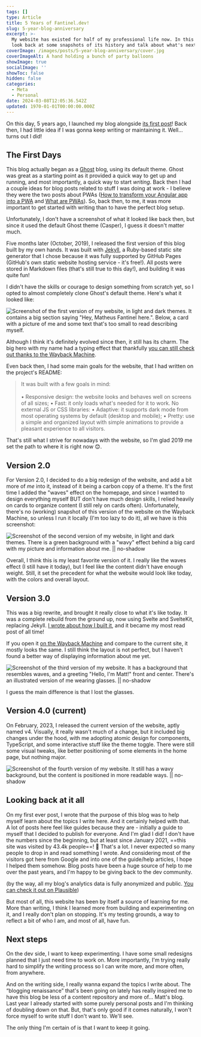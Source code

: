 ```yaml
---
tags: []
type: Article
title: 5 Years of Fantinel.dev!
slug: 5-year-blog-anniversary
excerpt: >-
  My website has existed for half of my professional life now. In this post I
  look back at some snapshots of its history and talk about what's next.
coverImage: /images/posts/5-year-blog-anniversary/cover.jpg
coverImageAlt: A hand holding a bunch of party balloons
showImage: true
socialImage: ''
showToc: false
hidden: false
categories:
  - Meta
  - Personal
date: 2024-03-08T12:05:36.542Z
updated: 1970-01-01T00:00:00.000Z
---
```


On this day, 5 years ago, I launched my blog alongside [its first post](/purpose-of-this-blog)! Back then, I had little idea if I was gonna keep writing or maintaining it. Well... turns out I did!

## The First Days

This blog actually began as a [Ghost](https://ghost.org) blog, using its default theme. Ghost was great as a starting point as it provided a quick way to get up and running, and most importantly, a quick way to start *writing*. Back then I had a couple ideas for blog posts related to stuff I was doing at work - I believe they were the two posts about PWAs ([How to transform your Angular app into a PWA](/angular-pwa-how-to) and [What are PWAs](/what-are-pwas-and-why-should-i-care-about-them)). So, back then, to me, it was more important to get started with writing than to have the perfect blog setup.

Unfortunately, I don't have a screenshot of what it looked like back then, but since it used the default Ghost theme (Casper), I guess it doesn't matter much.

Five months later (October, 2019), I released the first version of this blog built by my own hands. It was built with [Jekyll](https://jekyllrb.com/), a Ruby-based static site generator that I chose because it was fully supported by GitHub Pages (GitHub's own static website hosting service - it's free!). All posts were stored in Markdown files (that's still true to this day!), and building it was quite fun!

I didn't have the skills or courage to design something from scratch yet, so I opted to almost completely clone Ghost's default theme. Here's what it looked like:

![Screenshot of the first version of my website, in light and dark themes. It contains a big section saying "Hey, Matheus Fantinel here.". Below, a card with a picture of me and some text that's too small to read describing myself.](/images/posts/5-year-blog-anniversary/v1.png "Fantinel.dev v1, October 2019")

Although I think it's definitely evolved since then, it still has its charm. The big hero with my name had a typing effect that thankfully [you can still check out thanks to the Wayback Machine](https://web.archive.org/web/20200105151225/http://fantinel.dev/).

Even back then, I had some main goals for the website, that I had written on the project's README:

> It was built with a few goals in mind:\
> \
> • Responsive design: the website looks and behaves well on screens of all sizes;
> • Fast: it only loads what's needed for it to work. No external JS or CSS libraries:
> • Adaptive: it supports dark mode from most operating systems by default (desktop and mobile);
> • Pretty: use a simple and organized layout with simple animations to provide a pleasant experience to all visitors.

That's still what I strive for nowadays with the website, so I'm glad 2019 me set the path to where it is right now 😊.

## Version 2.0

For Version 2.0, I decided to do a big redesign of the website, and add a bit more of *me* into it, instead of it being a carbon copy of a theme. It's the first time I added the "waves" effect on the homepage, and since I wanted to design everything myself BUT don't have much design skills, I relied heavily on cards to organize content (I still rely on cards often). Unfortunately, there's no (working) snapshot of this version of the website on the Wayback Machine, so unless I run it locally (I'm too lazy to do it), all we have is this screenshot:

![Screenshot of the second version of my website, in light and dark themes. There is a green background with a "wavy" effect behind a big card with my picture and information about me. || no-shadow](/images/posts/5-year-blog-anniversary/v2.png "Fantinel.dev v2, November 2020")

Overall, I think this is my least favorite version of it. I really like the waves effect (I still have it today), but I feel like the content didn't have enough weight. Still, it set the precedent for what the website would look like today, with the colors and overall layout.

## Version 3.0

This was a big rewrite, and brought it really close to what it's like today. It was a complete rebuild from the ground up, now using Svelte and SvelteKit, replacing Jekyll. [I wrote about how I built it](http://localhost:5173/blog-development-sveltekit), and it became my most read post of all time!

If you open it [on the Wayback Machine](https://web.archive.org/web/20211006092452/https://fantinel.dev/) and compare to the current site, it mostly looks the same. I still think the layout is not perfect, but I haven't found a better way of displaying information about me yet.

![Screenshot of the third version of my website. It has a background that resembles waves, and a greeting "Hello, I'm Matt!" front and center. There's an illustrated version of me wearing glasses. || no-shadow](/images/posts/5-year-blog-anniversary/v3.png "Fantinel.dev v3, September 2021")

I guess the main difference is that I lost the glasses.

## Version 4.0 (current)

On February, 2023, I released the current version of the website, aptly named v4. Visually, it really wasn't much of a change, but it included big changes under the hood, with me adopting atomic design for components, TypeScript, and some interactive stuff like the theme toggle. There were still some visual tweaks, like better positioning of some elements in the home page, but nothing major.

![Screenshot of the fourth version of my website. It still has a wavy background, but the content is positioned in more readable ways. || no-shadow](/images/posts/5-year-blog-anniversary/v4.png "Fantinel.dev v4, February 2023")

## Looking back at it all

On my first ever post, I wrote that the purpose of this blog was to help myself learn about the topics I write here. And it certainly helped with that. A lot of posts here feel like guides because they are - initially a guide to myself that I decided to publish for everyone. And I'm glad I did! I don't have the numbers since the beginning, but at least since January 2021, ==this site was visited by 43.4k people==! 🤯 That's a lot. I never expected so many people to drop in and read something I wrote. And considering most of the visitors got here from Google and into one of the guide/help articles, I hope I helped them somehow. Blog posts have been a huge source of help to me over the past years, and I'm happy to be giving back to the dev community.

(by the way, all my blog's analytics data is fully anonymized and public. [You can check it out on Plausible](https://plausible.io/fantinel.dev?period=all))

But most of all, this website has been by itself a source of learning for me. More than writing, I think I learned more from building and experimenting on it, and I really don't plan on stopping. It's my testing grounds, a way to reflect a bit of who I am, and most of all, have fun.

## Next steps

On the dev side, I want to keep experimenting. I have some small redesigns planned that I just need time to work on. More importantly, I'm trying really hard to simplify the writing process so I can write more, and more often, from anywhere.

And on the writing side, I really wanna expand the topics I write about. The “blogging renaissance” that's been going on lately has really inspired me to have this blog be less of a content repository and more of... Matt's blog. Last year I already started with some purely personal posts and I'm thinking of doubling down on that. But, that's only good if it comes naturally, I won't force myself to write stuff I don't want to. We'll see.

The only thing I'm certain of is that I want to keep it going.

